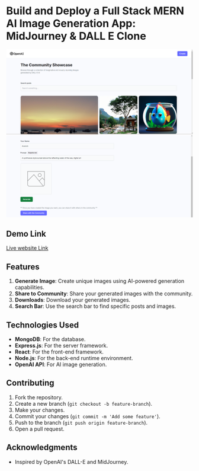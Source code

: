 # Build and Deploy a Full Stack MERN AI Image Generation App: MidJourney & DALL E Clone

![Screenshot of the Website](dalle1.png)
![Screenshot of the Website](dalle3.png)

## Demo Link
[Live website Link](https://dall-e.co.in/)

## Features
1. **Generate Image**: Create unique images using AI-powered generation capabilities.
2. **Share to Community**: Share your generated images with the community.
3. **Downloads**: Download your generated images.
4. **Search Bar**: Use the search bar to find specific posts and images.

## Technologies Used
- **MongoDB**: For the database.
- **Express.js**: For the server framework.
- **React**: For the front-end framework.
- **Node.js**: For the back-end runtime environment.
- **OpenAI API**: For AI image generation.

## Contributing
1. Fork the repository.
2. Create a new branch (`git checkout -b feature-branch`).
3. Make your changes.
4. Commit your changes (`git commit -m 'Add some feature'`).
5. Push to the branch (`git push origin feature-branch`).
6. Open a pull request.


## Acknowledgments
- Inspired by OpenAI's DALL-E and MidJourney.

